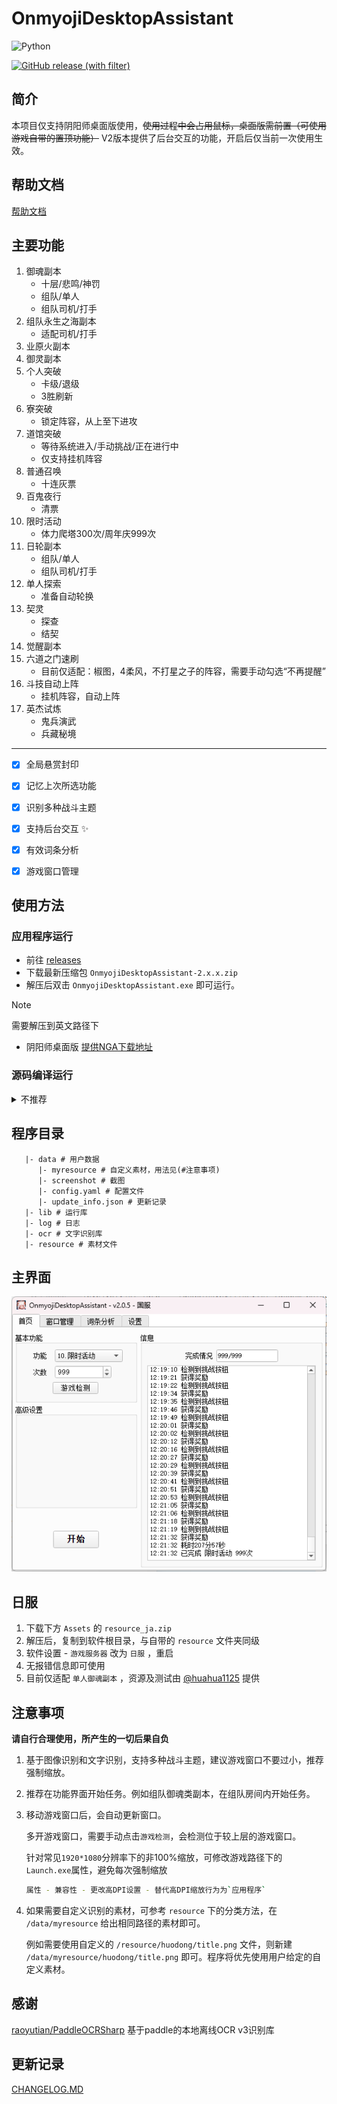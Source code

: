 # OnmyojiDesktopAssistant

![Python](https://img.shields.io/badge/python-3.11+-blue)

[![GitHub release (with filter)](https://img.shields.io/github/v/release/AquamarineCyan/OnmyojiDesktopAssistant)](https://github.com/AquamarineCyan/OnmyojiDesktopAssistant/releases/latest)

## 简介

本项目仅支持阴阳师桌面版使用，~~使用过程中会占用鼠标，桌面版需前置（可使用游戏自带的置顶功能）~~ V2版本提供了后台交互的功能，开启后仅当前一次使用生效。

## 帮助文档

[帮助文档](https://docs.qq.com/doc/DZUxDdm9ya2NpR2FY)

## 主要功能

1. 御魂副本
   - 十层/悲鸣/神罚
   - 组队/单人
   - 组队司机/打手
2. 组队永生之海副本
    - 适配司机/打手
3. 业原火副本
4. 御灵副本
5. 个人突破
    - 卡级/退级
    - 3胜刷新
6. 寮突破
    - 锁定阵容，从上至下进攻
7. 道馆突破
    - 等待系统进入/手动挑战/正在进行中
    - 仅支持挂机阵容
8. 普通召唤
    - 十连灰票
9. 百鬼夜行
    - 清票
10. 限时活动
    - 体力爬塔300次/周年庆999次
11. 日轮副本
    - 组队/单人
    - 组队司机/打手
12. 单人探索
    - 准备自动轮换
13. 契灵
    - 探查
    - 结契
14. 觉醒副本
15. 六道之门速刷
    - 目前仅适配：椒图，4柔风，不打星之子的阵容，需要手动勾选“不再提醒”
16. 斗技自动上阵
    - 挂机阵容，自动上阵
17. 英杰试炼
    - 鬼兵演武
    - 兵藏秘境

---

- [x] 全局悬赏封印
- [x] 记忆上次所选功能
- [x] 识别多种战斗主题
- [x] 支持后台交互 :sparkles:
- [x] 有效词条分析
- [x] 游戏窗口管理


## 使用方法

###  应用程序运行

- 前往 [releases](https://github.com/AquamarineCyan/OnmyojiDesktopAssistant/releases/latest)
- 下载最新压缩包 `OnmyojiDesktopAssistant-2.x.x.zip`
- 解压后双击 `OnmyojiDesktopAssistant.exe` 即可运行。
> [!NOTE]
> 需要解压到英文路径下

- 阴阳师桌面版 [提供NGA下载地址](https://nga.178.com/read.php?tid=29661629)

### 源码编译运行

<details><summary> 不推荐 </summary>

1. 使用 `git` 命令下载源码  
    ```bash
    git clone https://github.com/AquamarineCyan/OnmyojiDesktopAssistant.git --depth=1 --single-branch
    ```

2. 安装依赖 
    - venv 方式  
    `pip install -r requestments.txt`
    - poetry 方式  
    `poetry install`

3. 添加文字识别依赖库
    从 [releases](https://github.com/AquamarineCyan/OnmyojiDesktopAssistant/releases/latest) 下载 `OnmyojiDesktopAssistant-2.x.x.zip`， 解压后找到`ocr`文件夹放在项目根目录下

4. 运行
    - 终端运行 `python main.py`
    - 使用VSCode调试，调试模式选择`Project`

5. 打包
    - 需要poetry环境，打包配置已存在 `main.spec`  
    - 终端运行 `pyinstaller main.spec` 或者双击 `build.bat`

</details>

## 程序目录

```
   |- data # 用户数据
      |- myresource # 自定义素材，用法见(#注意事项)
      |- screenshot # 截图
      |- config.yaml # 配置文件
      |- update_info.json # 更新记录
   |- lib # 运行库
   |- log # 日志
   |- ocr # 文字识别库
   |- resource # 素材文件
```

## 主界面

![效果图](效果图.png)

## 日服

1. 下载下方 `Assets` 的 `resource_ja.zip`
2. 解压后，复制到软件根目录，与自带的 `resource` 文件夹同级
3. 软件设置 - `游戏服务器`  改为 `日服` ，重启
4. 无报错信息即可使用
5. 目前仅适配 `单人御魂副本` ，资源及测试由 [@huahua1125](https://github.com/huahua1125) 提供

## 注意事项

**请自行合理使用，所产生的一切后果自负**

1. 基于图像识别和文字识别，支持多种战斗主题，建议游戏窗口不要过小，推荐强制缩放。

2. 推荐在功能界面开始任务。例如组队御魂类副本，在组队房间内开始任务。

3. 移动游戏窗口后，会自动更新窗口。

   多开游戏窗口，需要手动点击`游戏检测`，会检测位于较上层的游戏窗口。

   针对常见`1920*1080`分辨率下的非100%缩放，可修改游戏路径下的`Launch.exe`属性，避免每次强制缩放
   ```bash
   属性 - 兼容性 - 更改高DPI设置 - 替代高DPI缩放行为为`应用程序`
   ```

4. 如果需要自定义识别的素材，可参考 `resource` 下的分类方法，在 `/data/myresource` 给出相同路径的素材即可。

    例如需要使用自定义的 `/resource/huodong/title.png` 文件，则新建 `/data/myresource/huodong/title.png` 即可。程序将优先使用用户给定的自定义素材。

## 感谢

[raoyutian/PaddleOCRSharp](https://gitee.com/raoyutian/PaddleOCRSharp) 基于paddle的本地离线OCR v3识别库

## 更新记录

[CHANGELOG.MD](CHANGELOG.MD)
